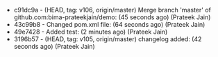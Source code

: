 - c91dc9a - (HEAD, tag: v106, origin/master) Merge branch 'master' of github.com:bima-prateekjain/demo:  (45 seconds ago) (Prateek Jain)
- 43c99b8 - Changed pom.xml file:  (64 seconds ago) (Prateek Jain)
- 49e7428 - Added test:  (2 minutes ago) (Prateek Jain)
- 3196b57 - (HEAD, tag: v105, origin/master) changelog added:  (42 seconds ago) (Prateek Jain)
